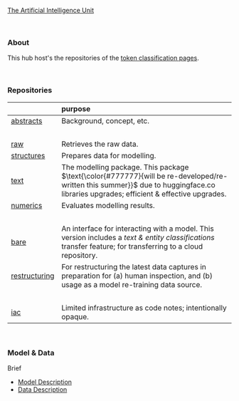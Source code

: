 [The Artificial Intelligence Unit](https://github.com/theartificialintelligenceunit)

<br>

### About
This hub host's the repositories of the [token classification pages](https://theartificialintelligenceunit.github.io/intelligence/html/c-dispatches-introduction.html).

<br>

### Repositories

| &nbsp;                                                                                 | purpose                                                                                                                                                      |
|:---------------------------------------------------------------------------------------|:-------------------------------------------------------------------------------------------------------------------------------------------------------------|
| <a href="https://github.com/membranes/abstracts" target="_blank">abstracts</a>         | Background, concept, etc.                                                                                                                                    |
| &nbsp;                                                                                 | &nbsp;                                                                                                                                                       |
| <a href="https://github.com/membranes/raw" target="_blank">raw</a>                     | Retrieves the raw data.                                                                                                                                      |
| <a href="https://github.com/membranes/structures" target="_blank">structures</a>       | Prepares data for modelling.                                                                                                                                 |
| <a href="https://github.com/membranes/text" target="_blank">text</a>                   | The modelling package.  This package $\text{\color{#777777}{will be re-developed/re-written this summer}}$ due to huggingface.co libraries upgrades; efficient & effective upgrades.                                                                                                                                   |
| <a href="https://github.com/membranes/numerics" target="_blank">numerics</a>           | Evaluates modelling results.                                                                                                                                 |
| &nbsp;                                                                                 | &nbsp;                                                                                                                                                       |
| <a href="https://github.com/membranes/bare" target="_blank">bare</a>                   | An interface for interacting with a model. This version includes a _text & entity classifications_ transfer feature; for transferring to a cloud repository. |
| <a href="https://github.com/membranes/restructuring" target="_blank">restructuring</a> | For restructuring the latest data captures in preparation for (a) human inspection, and (b) usage as a model re-training data source.                        |
| &nbsp;                                                                                 | &nbsp;                                                                                                                                                       |
| <a href="https://github.com/membranes/iac" target="_blank">iac</a>                     | Limited infrastructure as code notes; intentionally opaque.                                                                                                  |


<br>

### Model & Data

Brief

* [Model Description](https://theartificialintelligenceunit.github.io/intelligence/html/c-dispatches-model-desc.html)
* [Data Description](https://theartificialintelligenceunit.github.io/intelligence/html/c-dispatches-data-desc.html)

<br>
<br>

<br>
<br>

<br>
<br>

<br>
<br>
